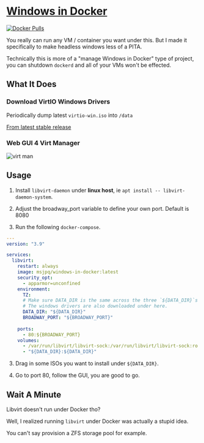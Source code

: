 # [Windows in Docker](https://ms-jpq.github.io/windows-in-docker)

[![Docker Pulls](https://img.shields.io/docker/pulls/msjpq/windows-in-docker.svg)](https://hub.docker.com/r/msjpq/windows-in-docker/)

You really can run any VM / container you want under this. But I made it specifically to make headless windows less of a PITA.

Technically this is more of a "manage Windows in Docker" type of project, you can shutdown `dockerd` and all of your VMs won't be effected.

## What It Does

### Download VirtIO Windows Drivers

Periodically dump latest `virtio-win.iso` into `/data`

[From latest stable release](https://github.com/virtio-win/virtio-win-pkg-scripts)

### Web GUI 4 Virt Manager

![virt man](https://raw.githubusercontent.com/ms-jpq/windows-in-docker/main/screenshots/virtman.png)

## Usage

1. Install `libvirt-daemon` under **linux host**, ie `apt install -- libvirt-daemon-system`.

2. Adjust the broadway_port variable to define your own port. Default is 8080

3. Run the following `docker-compose`.

```yaml
---
version: "3.9"

services:
  libvirt:
    restart: always
    image: msjpq/windows-in-docker:latest
    security_opt:
      - apparmor=unconfined
    environment:
      TZ:
      # Make sure DATA_DIR is the same across the three `${DATA_DIR}`s
      # The windows drivers are also downloaded under here.
      DATA_DIR: "${DATA_DIR}"
      BROADWAY_PORT: "${BROADWAY_PORT}"
  
    ports:
      - 80:${BROADWAY_PORT}
    volumes:
      - /var/run/libvirt/libvirt-sock:/var/run/libvirt/libvirt-sock:ro
      - "${DATA_DIR}:${DATA_DIR}"
```

3. Drag in some ISOs you want to install under `${DATA_DIR}`.

4. Go to port 80, follow the GUI, you are good to go.

## Wait A Minute

Libvirt doesn't run under Docker tho?

Well, I realized running `libvirt` under Docker was actually a stupid idea.

You can't say provision a ZFS storage pool for example.
